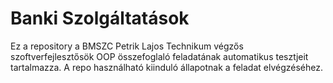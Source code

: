 # Banki Szolgáltatások

Ez a repository a BMSZC Petrik Lajos Technikum végzős szoftverfejlesztősök OOP összefoglaló feladatának automatikus tesztjeit tartalmazza. A repo használható kiinduló állapotnak a feladat elvégzéséhez.
